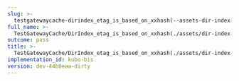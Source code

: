 ```yaml
---
slug: >-
  testgatewaycache-dirindex_etag_is_based_on_xxhash(--assets-dir-index-html),_so_we_need_to_fetch_it_dynamically
full_name: >-
  TestGatewayCache/DirIndex_etag_is_based_on_xxhash(./assets/dir-index-html),_so_we_need_to_fetch_it_dynamically
outcome: pass
title: >-
  TestGatewayCache/DirIndex_etag_is_based_on_xxhash(./assets/dir-index-html),_so_we_need_to_fetch_it_dynamically
implementation_id: kubo-bis
version: dev-44b0eaa-dirty
---
```


